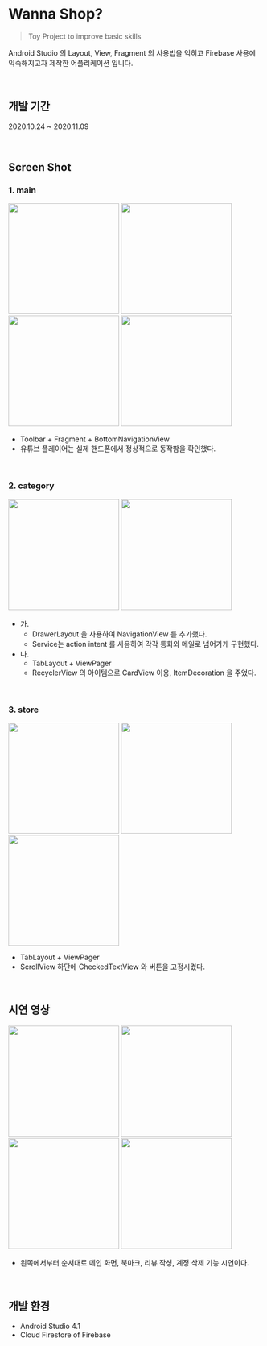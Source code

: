 # Wanna Shop?

> Toy Project to improve basic skills

Android Studio 의 Layout, View, Fragment 의 사용법을 익히고 Firebase 사용에 익숙해지고자 제작한 어플리케이션 입니다.

<br/>

## 개발 기간
2020.10.24 ~ 2020.11.09

<br/>

## Screen Shot
### 1. main
<div>
<img src="https://user-images.githubusercontent.com/55652161/98562423-67dc0c80-22ed-11eb-912b-7356cefb259a.png" width="220">
<img src="https://user-images.githubusercontent.com/55652161/98562429-6874a300-22ed-11eb-8427-21f57de301b9.png" width="220">
<img src="https://user-images.githubusercontent.com/55652161/98562434-69a5d000-22ed-11eb-8dd4-d890af14fdab.png" width="220">
<img src="https://user-images.githubusercontent.com/55652161/98562440-6ad6fd00-22ed-11eb-9cee-e6de0e8e464a.png" width="220">
</div>

- Toolbar + Fragment + BottomNavigationView
- 유튜브 플레이어는 실제 핸드폰에서 정상적으로 동작함을 확인했다.

<br />

### 2. category
<div>
<img src="https://user-images.githubusercontent.com/55652161/98562445-6b6f9380-22ed-11eb-9568-f3245e99a202.png" width="220">
<img src="https://user-images.githubusercontent.com/55652161/98562450-6ca0c080-22ed-11eb-8547-c67a40fd571a.png" width="220">
</div>

- 가.
	- DrawerLayout 을 사용하여 NavigationView 를 추가했다.
	- Service는 action intent 를 사용하여 각각 통화와 메일로 넘어가게 구현했다.
- 나.
	- TabLayout + ViewPager 
	- RecyclerView 의 아이템으로 CardView 이용, ItemDecoration 을 주었다.

<br/>

### 3. store
<div>
<img src="https://user-images.githubusercontent.com/55652161/98563415-7ecf2e80-22ee-11eb-8738-9464c5c74014.png" width="220">
<img src="https://user-images.githubusercontent.com/55652161/98563420-80005b80-22ee-11eb-9d06-1a0d3fca0a7a.png" width="220">
<img src="https://user-images.githubusercontent.com/55652161/98564948-5811f780-22f0-11eb-9a24-be8d0f187956.png" width="220">
</div>

 - TabLayout + ViewPager
 - ScrollView 하단에 CheckedTextView 와 버튼을 고정시켰다.

<br/>

## 시연 영상
<div>
<img src="https://user-images.githubusercontent.com/55652161/98565872-788e8180-22f1-11eb-9f1b-ae9630ede007.gif" width="220">
<img src="https://user-images.githubusercontent.com/55652161/98565882-7c220880-22f1-11eb-8045-4689aed7123b.gif" width="220">
<img src="https://user-images.githubusercontent.com/55652161/98566350-ffdbf500-22f1-11eb-987c-d1444866e745.gif" width="220">
<img src="https://user-images.githubusercontent.com/55652161/98565889-7d533580-22f1-11eb-8ac1-7afd3a35c21e.gif" width="220">
</div>

- 왼쪽에서부터 순서대로 메인 화면, 북마크, 리뷰 작성, 계정 삭제 기능 시연이다.

<br/>

## 개발 환경
- Android Studio 4.1
- Cloud Firestore of Firebase

<br/>

